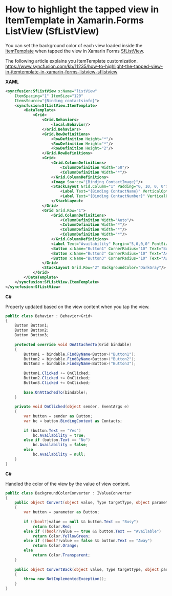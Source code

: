 # How to highlight the tapped view in ItemTemplate in Xamarin.Forms ListView (SfListView)

You can set the background color of each view loaded inside the [ItemTemplate](https://help.syncfusion.com/cr/cref_files/xamarin/Syncfusion.SfListView.XForms~Syncfusion.ListView.XForms.SfListView~ItemTemplate.html?) when tapped the view in Xamarin Forms [SfListView](https://help.syncfusion.com/xamarin/listview/overview?).

The following article explains you ItemTemplate customization.
https://www.syncfusion.com/kb/11235/how-to-highlight-the-tapped-view-in-itemtemplate-in-xamarin-forms-listview-sflistview 

**XAML**
``` xml
<syncfusion:SfListView x:Name="listView"
    ItemSpacing="1" ItemSize="120"
    ItemsSource="{Binding contactsinfo}">
    <syncfusion:SfListView.ItemTemplate>
        <DataTemplate>
            <Grid>
                <Grid.Behaviors>
                    <local:Behavior/>
                </Grid.Behaviors>
                <Grid.RowDefinitions>
                    <RowDefinition Height="*"/>
                    <RowDefinition Height="*"/>
                    <RowDefinition Height="2"/>
                </Grid.RowDefinitions>
                <Grid>
                    <Grid.ColumnDefinitions>
                        <ColumnDefinition Width="50"/>
                        <ColumnDefinition Width="*"/>
                    </Grid.ColumnDefinitions>
                    <Image Source="{Binding ContactImage}"/>
                    <StackLayout Grid.Column="1" Padding="0, 10, 0, 0">
                        <Label Text="{Binding ContactName}" VerticalOptions="Center"/>
                        <Label Text="{Binding ContactNumber}" VerticalOptions="Center"/>
                    </StackLayout>
                </Grid>
                <Grid Grid.Row="1">
                    <Grid.ColumnDefinitions>
                        <ColumnDefinition Width="Auto"/>
                        <ColumnDefinition Width="*"/>
                        <ColumnDefinition Width="*"/>
                        <ColumnDefinition Width="*"/>
                    </Grid.ColumnDefinitions>
                    <Label Text="Availability" Margin="5,0,0,0" FontSize="15" HorizontalOptions="Start" VerticalOptions="Center"/>
                    <Button x:Name="Button1" CornerRadius="10" Text="Busy" FontSize="10" BackgroundColor="{Binding Availability, Converter={StaticResource backgroundColorConverter}, ConverterParameter={x:Reference Button1}}" Grid.Column="1"/>
                    <Button x:Name="Button2" CornerRadius="10" Text="Available" FontSize="10" BackgroundColor="{Binding Availability, Converter={StaticResource backgroundColorConverter}, ConverterParameter={x:Reference Button2}}" Grid.Column="2"/>
                    <Button x:Name="Button3" CornerRadius="10" Text="Away" FontSize="10" BackgroundColor="{Binding Availability, Converter={StaticResource backgroundColorConverter}, ConverterParameter={x:Reference Button3}}" Grid.Column="3"/>
                </Grid>
                <StackLayout Grid.Row="2" BackgroundColor="DarkGray"/>
            </Grid>
        </DataTemplate>
    </syncfusion:SfListView.ItemTemplate>
</syncfusion:SfListView>
```
**C#**

Property updated based on the view content when you tap the view.
``` c#
public class Behavior : Behavior<Grid>
{
    Button Button1;
    Button Button2;
    Button Button3;
 
    protected override void OnAttachedTo(Grid bindable)
    {
        Button1 = bindable.FindByName<Button>("Button1");
        Button2 = bindable.FindByName<Button>("Button2");
        Button3 = bindable.FindByName<Button>("Button3");
 
        Button1.Clicked += OnClicked;
        Button2.Clicked += OnClicked;
        Button3.Clicked += OnClicked;
 
        base.OnAttachedTo(bindable);
    }
 
    private void OnClicked(object sender, EventArgs e)
    {
        var button = sender as Button;
        var bc = button.BindingContext as Contacts;
 
        if (button.Text == "Yes")
            bc.Availability = true;
        else if (button.Text == "No")
            bc.Availability = false;
        else
            bc.Availability = null;
    }
}
```
**C#**

Handled the color of the view by the value of view content.
``` c#
public class BackgroundColorConverter : IValueConverter
{
    public object Convert(object value, Type targetType, object parameter, CultureInfo culture)
    {
        var button = parameter as Button;
 
        if ((bool?)value == null && button.Text == "Busy")
            return Color.Red;
        else if ((bool?)value == true && button.Text == "Available")
            return Color.YellowGreen;
        else if ((bool?)value == false && button.Text == "Away")
            return Color.Orange;
        else
            return Color.Transparent;
    }
 
    public object ConvertBack(object value, Type targetType, object parameter, CultureInfo culture)
    {
        throw new NotImplementedException();
    }
}
```
